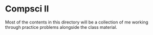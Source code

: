 # Compsci II
Most of the contents in this directory will be a collection of me working through practice problems alongside the class material.
